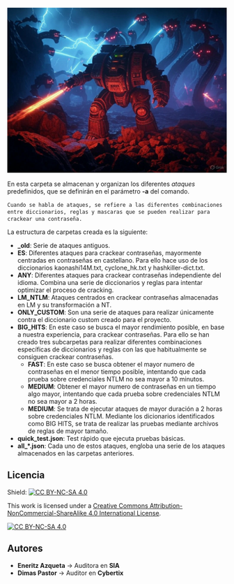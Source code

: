 ![image](../docs/robot2.jpg)

En esta carpeta se almacenan y organizan los diferentes *ataques* predefinidos, que se definirán en el parámetro **-a** del comando.

```
Cuando se habla de ataques, se refiere a las diferentes combinaciones entre diccionarios, reglas y mascaras que se pueden realizar para crackear una contraseña.
```

La estructura de carpetas creada es la siguiente:
* **_old**: Serie de ataques antiguos.
* **ES**: Diferentes ataques para crackear contraseñas, mayormente centradas en contraseñas en castellano. Para ello hace uso de los diccionarios kaonashi14M.txt, cyclone_hk.txt y hashkiller-dict.txt.
* **ANY**: Diferentes ataques para crackear contraseñas independiente del idioma. Combina una serie de diccionarios y reglas para intentar optimizar el proceso de cracking.
* **LM_NTLM**: Ataques centrados en crackear contraseñas almacenadas en LM y su transformación a NT.
* **ONLY_CUSTOM**: Son una serie de ataques para realizar únicamente contra el diccionario custom creado para el proyecto.
* **BIG_HITS**: En este caso se busca el mayor rendimiento posible, en base a nuestra experiencia, para crackear contraseñas. Para ello se han creado tres subcarpetas para realizar diferentes combinaciones específicas de diccionarios y reglas con las que habitualmente se consiguen crackear contraseñas.
    * **FAST**: En este caso se busca obtener el mayor numero de contraseñas en el menor tiempo posible, intentando que cada prueba sobre credenciales NTLM no sea mayor a 10 minutos.
    * **MEDIUM**: Obtener el mayor numero de contraseñas en un tiempo algo mayor, intentando que cada prueba sobre credenciales NTLM no sea mayor a 2 horas.
    * **MEDIUM**: Se trata de ejecutar ataques de mayor duración a 2 horas sobre credenciales NTLM. Mediante los dicionarios identificados como BIG HITS, se trata de realizar las pruebas mediante archivos de reglas de mayor tamaño.
* **quick_test.json**: Test rápido que ejecuta pruebas básicas.
* **all_*.json**: Cada uno de estos ataques, engloba una serie de los ataques almacenados en las carpetas anteriores.



## Licencia

Shield: [![CC BY-NC-SA 4.0][cc-by-nc-sa-shield]][cc-by-nc-sa]

This work is licensed under a
[Creative Commons Attribution-NonCommercial-ShareAlike 4.0 International License][cc-by-nc-sa].

[![CC BY-NC-SA 4.0][cc-by-nc-sa-image]][cc-by-nc-sa]

[cc-by-nc-sa]: http://creativecommons.org/licenses/by-nc-sa/4.0/
[cc-by-nc-sa-image]: https://licensebuttons.net/l/by-nc-sa/4.0/88x31.png
[cc-by-nc-sa-shield]: https://img.shields.io/badge/License-CC%20BY--NC--SA%204.0-lightgrey.svg
## 

## Autores
* **Eneritz Azqueta** → Auditora en **SIA**
* **Dimas Pastor** → Auditor en **Cybertix**
